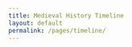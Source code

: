 ```yaml
---
title: Medieval History Timeline
layout: default
permalink: /pages/timeline/
---
```


<div id="timeline-root"></div>

<script>
// Timeline data
const timelineEvents = [
  {
    year: 476,
    title: "Fall of Rome",
    description: "The Western Roman Empire falls when Romulus Augustus is deposed by Odoacer.",
    image: "/api/placeholder/300/200",
    funFact: "The last Roman emperor shared his name with Rome's legendary founder!"
  },
  {
    year: 732,
    title: "Battle of Tours",
    description: "Charles Martel and the Franks defeat the Umayyad Caliphate, halting Islamic expansion into Western Europe.",
    image: "/api/placeholder/300/200",
    funFact: "Charles Martel's nickname 'The Hammer' came from his fighting style!"
  },
  {
    year: 1066,
    title: "Norman Conquest",
    description: "William the Conqueror defeats Harold at the Battle of Hastings, becoming King of England.",
    image: "/api/placeholder/300/200",
    funFact: "The battle's events were recorded in the famous Bayeux Tapestry!"
  }
];

// Create and render timeline
document.addEventListener('DOMContentLoaded', function() {
  const timelineContainer = document.getElementById('timeline-root');
  
  // Create timeline container
  const timeline = document.createElement('div');
  timeline.className = 'timeline-container';
  
  // Add timeline HTML
  timeline.innerHTML = `
    <h2 class="timeline-title">Medieval History Timeline</h2>
    <div class="timeline-line">
      ${timelineEvents.map(event => `
        <div class="timeline-event" data-year="${event.year}">
          <div class="timeline-dot"></div>
          <div class="timeline-label">${event.year}</div>
        </div>
      `).join('')}
    </div>
  `;
  
  timelineContainer.appendChild(timeline);
  
  // Add event listeners
  document.querySelectorAll('.timeline-event').forEach(eventEl => {
    eventEl.addEventListener('click', function() {
      const year = this.dataset.year;
      const event = timelineEvents.find(e => e.year == year);
      showEventDetails(event);
    });
  });
});

function showEventDetails(event) {
  // Remove any existing popup
  const existingPopup = document.querySelector('.event-popup');
  if (existingPopup) existingPopup.remove();
  
  // Create popup
  const popup = document.createElement('div');
  popup.className = 'event-popup';
  popup.innerHTML = `
    <div class="popup-content">
      <button class="close-button">&times;</button>
      <h3>${event.title} (${event.year})</h3>
      <img src="${event.image}" alt="${event.title}">
      <p>${event.description}</p>
      <div class="fun-fact">
        <p><strong>Fun Fact:</strong> ${event.funFact}</p>
      </div>
    </div>
  `;
  
  document.body.appendChild(popup);
  
  // Add close button functionality
  popup.querySelector('.close-button').addEventListener('click', () => {
    popup.remove();
  });
}
</script>

<style>
.timeline-container {
  max-width: 800px;
  margin: 2rem auto;
  padding: 1rem;
}

.timeline-title {
  text-align: center;
  color: #004225;
  margin-bottom: 2rem;
}

.timeline-line {
  position: relative;
  height: 4px;
  background-color: #004225;
  margin: 3rem 0;
}

.timeline-event {
  position: absolute;
  transform: translateX(-50%);
  cursor: pointer;
}

.timeline-dot {
  width: 16px;
  height: 16px;
  background-color: #FFD700;
  border: 2px solid #004225;
  border-radius: 50%;
  position: absolute;
  top: -6px;
  left: 50%;
  transform: translateX(-50%);
  transition: background-color 0.3s;
}

.timeline-event:hover .timeline-dot {
  background-color: #004225;
}

.timeline-label {
  position: absolute;
  top: 20px;
  left: 50%;
  transform: translateX(-50%);
  font-weight: bold;
  color: #004225;
}

.event-popup {
  position: fixed;
  top: 0;
  left: 0;
  right: 0;
  bottom: 0;
  background-color: rgba(0, 0, 0, 0.5);
  display: flex;
  justify-content: center;
  align-items: center;
  z-index: 1000;
}

.popup-content {
  background-color: white;
  padding: 2rem;
  border-radius: 8px;
  max-width: 500px;
  width: 90%;
  position: relative;
}

.close-button {
  position: absolute;
  top: 1rem;
  right: 1rem;
  background: none;
  border: none;
  font-size: 1.5rem;
  cursor: pointer;
}

.fun-fact {
  background-color: #faf3d4;
  padding: 1rem;
  border-radius: 4px;
  margin-top: 1rem;
}

img {
  max-width: 100%;
  height: auto;
  margin: 1rem 0;
}
</style>

